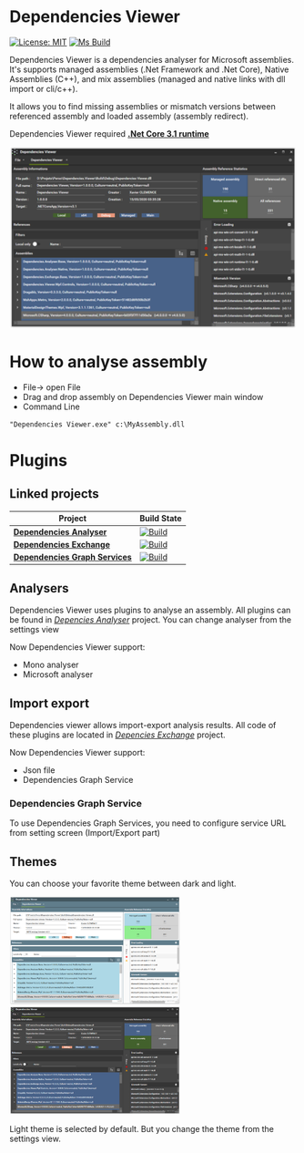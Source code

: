 # Dependencies Viewer

[![License: MIT](https://img.shields.io/badge/License-MIT-yellow.svg)](https://opensource.org/licenses/MIT)
[![Ms Build][github-actions-badge]][github-actions]

Dependencies Viewer is a dependencies analyser for Microsoft assemblies. It's supports managed assemblies (.Net Framework and .Net Core), Native Assemblies (C++), and mix assemblies (managed and native links with dll import or cli/c++).

It allows you to find missing assemblies or mismatch versions between referenced assembly and loaded assembly (assembly redirect).

Dependencies Viewer required [**.Net Core 3.1 runtime**](https://dotnet.microsoft.com/download/dotnet-core/3.1)

<img src="doc/images/viewer-dark.png"/>

# How to analyse assembly 
- File-> open File
- Drag and drop assembly on Dependencies Viewer main window
- Command Line 
```
"Dependencies Viewer.exe" c:\MyAssembly.dll
```


# Plugins

## Linked projects
|        Project                                        |                Build State                                | 
| ----------------------------------------------------- | --------------------------------------------------------- | 
| [**Dependencies Analyser**][analyser-url]             |      [![Build][analyser-badge]][analyser-url]             | 
| [**Dependencies Exchange**][exchange-url]             |      [![Build][exchange-badge]][exchange-url]             | 
| [**Dependencies Graph Services**][graph-service-url]  |      [![Build][graph-service-badge]][graph-service-url]   | 

## Analysers

Dependencies Viewer uses plugins to analyse an assembly. All plugins can be found in [*Depencies Analyser*][analyser-url] project. You can change analyser from the settings view

Now Dependencies Viewer support:
- Mono analyser
- Microsoft analyser

## Import export 

Dependencies viewer allows import-export analysis results. All code of these plugins are located in [*Depencies Exchange*][exchange-url] project.

Now Dependencies Viewer support:
- Json file
- Dependencies Graph Service

### Dependencies Graph Service

To use Dependencies Graph Services, you need to configure service URL from setting screen (Import/Export part)

## Themes
You can choose your favorite theme between dark and light.

<img src="doc/images/viewer-light.png" width="300"/>  <img src="doc/images/viewer-dark.png" width="300"/>

Light theme is selected by default. But you change the theme from the settings view.

[github-actions]:                  https://github.com/xclemence/Dependencies.Viewer/actions
[github-actions-badge]:            https://github.com/xclemence/Dependencies.Viewer/workflows/Build/badge.svg?branch=master

[graph-service-url]:               https://github.com/xclemence/Dependencies-graph-services
[graph-service-badge]:             https://github.com/xclemence/Dependencies-graph-services/workflows/Build/badge.svg?branch=master

[analyser-badge]:                  https://github.com/xclemence/Dependencies.Viewer/workflows/Ms%20Build/badge.svg
[analyser-url]:                    https://github.com/xclemence/Dependencies.Viewer

[exchange-badge]:                   https://github.com/xclemence/Dependencies.Exchange/workflows/WPF%20.NET%20Core/badge.svg?branch=master
[exchange-url]:                     https://github.com/xclemence/Dependencies.Exchange
